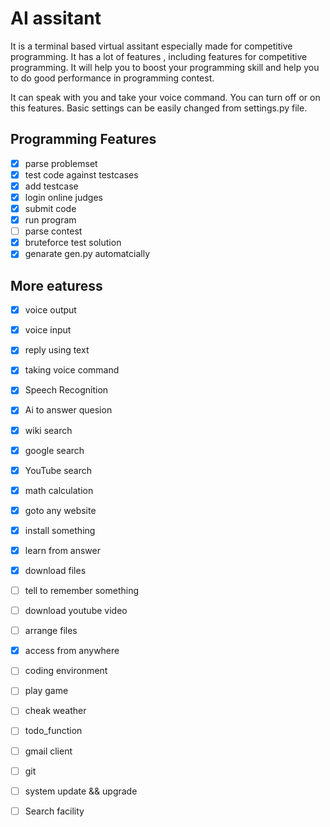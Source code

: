 # AI assitant


It is a terminal based virtual assitant especially made for competitive programming. It has a lot of features , including features for competitive programming. It will help you to boost your programming skill and help you to do good performance in programming contest.

It can speak with you and take your voice command. You can turn off or on this features. Basic settings can be easily changed from settings.py file.

## Programming Features

- [x] parse problemset
- [x] test code against testcases
- [x] add testcase
- [x] login online judges
- [x] submit code
- [x] run program
- [ ] parse contest
- [x] bruteforce test solution
- [x] genarate gen.py automatcially
  
## More eaturess

- [x] voice output
- [x] voice input
- [x] reply using text
- [x] taking voice command
- [x] Speech Recognition
- [x] Ai to answer quesion
- [x] wiki search
- [x] google search
- [x] YouTube search
- [x] math calculation
- [x] goto any website
- [x] install something
- [x] learn from answer
- [x] download files
- [ ] tell to remember something
- [ ] download youtube video
- [ ] arrange files
- [x] access from anywhere
- [ ] coding environment
- [ ] play game
- [ ] cheak weather
- [ ] todo_function 
- [ ] gmail client
- [ ] git 
- [ ] system update && upgrade
- [ ] Search facility




